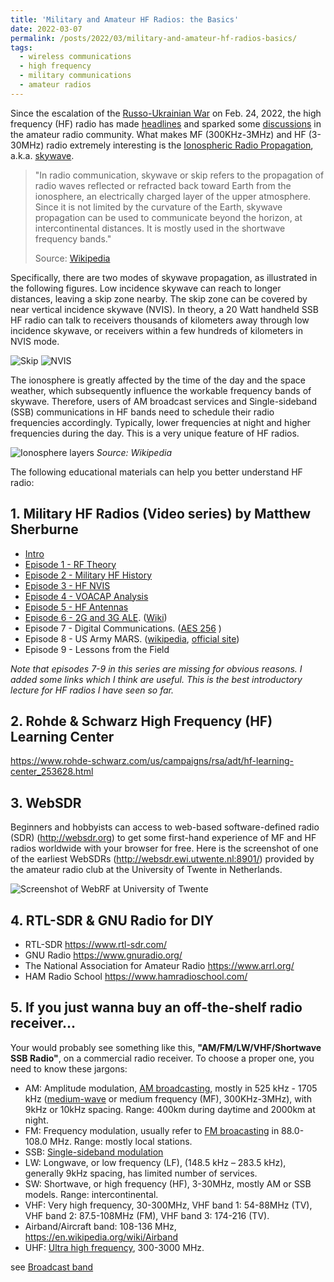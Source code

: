 ```yaml
---
title: 'Military and Amateur HF Radios: the Basics'
date: 2022-03-07
permalink: /posts/2022/03/military-and-amateur-hf-radios-basics/
tags:
  - wireless communications
  - high frequency
  - military communications
  - amateur radios
---
```


Since the escalation of the [Russo-Ukrainian War](https://en.wikipedia.org/wiki/2022_Russian_invasion_of_Ukraine) on Feb. 24, 2022, the high frequency (HF) radio has made [headlines](https://www.nytimes.com/2022/03/03/business/media/bbc-shortwave-radio-ukraine.html) and sparked some [discussions](https://www.rtl-sdr.com/radio-related-news-occurring-in-the-russia-ukraine-conflict/) in the amateur radio community. What makes MF (300KHz-3MHz) and HF (3-30MHz) radio extremely interesting is the [Ionospheric Radio Propagation](https://www.electronics-notes.com/articles/antennas-propagation/ionospheric/hf-propagation-basics.php), a.k.a. [skywave](https://en.wikipedia.org/wiki/Skywave).

> "In radio communication, skywave or skip refers to the propagation of radio waves reflected or refracted back toward Earth from the ionosphere, an electrically charged layer of the upper atmosphere. Since it is not limited by the curvature of the Earth, skywave propagation can be used to communicate beyond the horizon, at intercontinental distances. It is mostly used in the shortwave frequency bands."
>
> Source: [Wikipedia](https://en.wikipedia.org/wiki/Skywave)

Specifically, there are two modes of skywave propagation, as illustrated in the following figures. Low incidence skywave can reach to longer distances, leaving a skip zone nearby. The skip zone can be covered by near vertical incidence skywave (NVIS). In theory, a 20 Watt handheld SSB HF radio can talk to receivers thousands of kilometers away through low incidence skywave, or receivers within a few hundreds of kilometers in NVIS mode.

![Skip](https://i.imgur.com/UKseQ9x.jpg)
![NVIS](https://i.imgur.com/LW34csx.jpg)

The ionosphere is greatly affected by the time of the day and the space weather, which subsequently influence the workable frequency bands of skywave. Therefore, users of AM broadcast services and Single-sideband (SSB) communications in HF bands need to schedule their radio frequencies accordingly. Typically, lower frequencies at night and higher frequencies during the day. This is a very unique feature of HF radios.

![Ionosphere layers](https://upload.wikimedia.org/wikipedia/commons/7/7e/Ionosphere_Layers_en.svg)
_Source: Wikipedia_

The following educational materials can help you better understand HF radio:

## 1. Military HF Radios (Video series) by Matthew Sherburne
- [Intro](https://www.youtube.com/watch?v=dZSLM7iFVMg)
- [Episode 1 - RF Theory](https://www.youtube.com/watch?v=lzjYSoYuoXI)
- [Episode 2 - Military HF History](https://www.youtube.com/watch?v=AoI1RHQuZWQ)
- [Episode 3 - HF NVIS](https://www.youtube.com/watch?v=PBQ0c1_3Ugw)
- [Episode 4 - VOACAP Analysis](https://www.youtube.com/watch?v=QEBho6Xvzdo)
- [Episode 5 - HF Antennas](https://www.youtube.com/watch?v=wdrIOKXF7jE)
- [Episode 6 - 2G and 3G ALE](https://www.youtube.com/watch?v=3viGM7AHvPM). ([Wiki](https://en.wikipedia.org/wiki/Automatic_link_establishment))
- Episode 7 - Digital Communications. ([AES 256](https://en.wikipedia.org/wiki/Advanced_Encryption_Standard) )
- Episode 8 - US Army MARS. ([wikipedia](https://en.wikipedia.org/wiki/Military_Auxiliary_Radio_System), [official site](https://www.usarmymars.org/))
- Episode 9 - Lessons from the Field

_Note that episodes 7-9 in this series are missing for obvious reasons. I added some links which I think are useful. This is the best introductory lecture for HF radios I have seen so far._ 

## 2. Rohde & Schwarz High Frequency (HF) Learning Center
<https://www.rohde-schwarz.com/us/campaigns/rsa/adt/hf-learning-center_253628.html>

## 3. WebSDR
Beginners and hobbyists can access to  web-based software-defined radio (SDR) (<http://websdr.org>) to get some first-hand experience of MF and HF radios worldwide with your browser for free. Here is the screenshot of one of the earliest WebSDRs (<http://websdr.ewi.utwente.nl:8901/>) provided by the amateur radio club at the University of Twente in Netherlands.

![Screenshot of WebRF at University of Twente](https://i.imgur.com/2lAKPc9.png)

## 4. RTL-SDR & GNU Radio for DIY

- RTL-SDR <https://www.rtl-sdr.com/>
- GNU Radio <https://www.gnuradio.org/>
- The National Association for Amateur Radio <https://www.arrl.org/>
- HAM Radio School <https://www.hamradioschool.com/>

## 5. If you just wanna buy an off-the-shelf radio receiver...
Your would probably see something like this, **"AM/FM/LW/VHF/Shortwave SSB Radio"**, on a commercial radio receiver. To choose a proper one, you need to know these jargons:

- AM: Amplitude modulation, [AM broadcasting](https://en.wikipedia.org/wiki/AM_broadcasting), mostly in 525 kHz - 1705 kHz ([medium-wave](https://en.wikipedia.org/wiki/Medium_wave) or medium frequency (MF), 300KHz-3MHz), with 9kHz or 10kHz spacing. Range: 400km during daytime and 2000km at night.
- FM: Frequency modulation, usually refer to [FM broacasting](https://en.wikipedia.org/wiki/FM_broadcasting) in 88.0-108.0 MHz. Range: mostly local stations.
- SSB: [Single-sideband modulation](https://en.wikipedia.org/wiki/Single-sideband_modulation)
- LW: Longwave, or low frequency (LF), (148.5 kHz – 283.5 kHz), generally 9kHz spacing, has limited number of services.
- SW: Shortwave, or high frequency (HF), 3-30MHz, mostly AM or SSB models. Range: intercontinental. 
- VHF: Very high frequency, 30-300MHz, VHF band 1: 54-88MHz (TV), VHF band 2: 87.5-108MHz (FM), VHF band 3: 174-216 (TV).
- Airband/Aircraft band: 108-136 MHz, <https://en.wikipedia.org/wiki/Airband>
- UHF: [Ultra high frequency](https://en.wikipedia.org/wiki/Ultra_high_frequency), 300-3000 MHz.

see [Broadcast band](https://en.wikipedia.org/wiki/Broadcast_band)